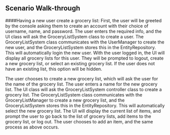 ## Scenario Walk-through
####Having a new user create a grocery list:
First, the user will be greeted by the console asking them to create an account with their choice of username, name, and password. 
The user enters the required info, and the UI class will ask the GroceryListSystem class to create a user. 
The GroceryListSystem class communicates with the UserManager to create the new user, and the GroceryListSystem stores this in the EntityRepository. 
This will automatically login the new user.
With the user logged in, the UI will display all grocery lists for this user. They will be prompted to logout, create a new grocery list, or select an existing grocery list.
If the user does not have an existing list, this option will be hidden.

The user chooses to create a new grocery list, which will ask the user for the name of the grocery list.
The user enters a name for the new grocery list.
The UI class will ask the GroceryListSystem controller class to create a grocery list.
The GroceryListSystem class communicates with the GroceryListManager to create a new grocery list, and the GroceryListSystem stores this in the EntityRepository.
This will automatically select the new grocery list.
The UI will display the current list of items, and prompt the user to go back to the list of grocery lists, add items to the grocery list, or log out.
The user chooses to add an item, and the same process as above occurs.